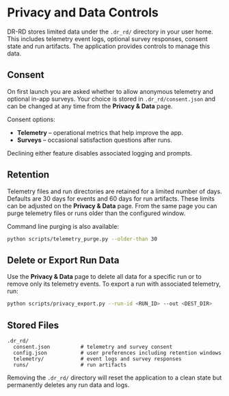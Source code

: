 # Privacy and Data Controls

DR-RD stores limited data under the `.dr_rd/` directory in your user home.
This includes telemetry event logs, optional survey responses, consent state
and run artifacts. The application provides controls to manage this data.

## Consent

On first launch you are asked whether to allow anonymous telemetry and
optional in-app surveys. Your choice is stored in `.dr_rd/consent.json` and
can be changed at any time from the **Privacy & Data** page.

Consent options:

- **Telemetry** – operational metrics that help improve the app.
- **Surveys** – occasional satisfaction questions after runs.

Declining either feature disables associated logging and prompts.

## Retention

Telemetry files and run directories are retained for a limited number of
days. Defaults are 30 days for events and 60 days for run artifacts. These
limits can be adjusted on the **Privacy & Data** page. From the same page you
can purge telemetry files or runs older than the configured window.

Command line purging is also available:

```bash
python scripts/telemetry_purge.py --older-than 30
```

## Delete or Export Run Data

Use the **Privacy & Data** page to delete all data for a specific run or to
remove only its telemetry events. To export a run with associated telemetry,
run:

```bash
python scripts/privacy_export.py --run-id <RUN_ID> --out <DEST_DIR>
```

## Stored Files

```
.dr_rd/
  consent.json          # telemetry and survey consent
  config.json           # user preferences including retention windows
  telemetry/            # event logs and survey responses
  runs/                 # run artifacts
```

Removing the `.dr_rd/` directory will reset the application to a clean state
but permanently deletes any run data and logs.

